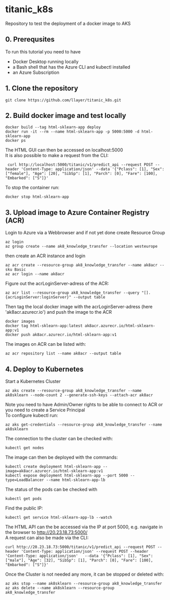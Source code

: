 # titanic_k8s
Repository to test the deployment of a docker image to AKS

## 0. Prerequsites
To run this tutorial you need to have 
- Docker Desktop running locally
- a Bash shell that has the Azure CLI and kubectl installed
- an Azure Subscription

## 1. Clone the repository 
```
git clone https://github.com/llayer/titanic_k8s.git
```
 
## 2. Build docker image and test locally
```
docker build --tag html-sklearn-app deploy
docker run -it --rm --name html-sklearn-app -p 5000:5000 -d html-sklearn-app
docker ps
```
The HTML GUI can then be accessed on localhost:5000 \
It is also possible to make a request from the CLI:
```
 curl http://localhost:5000/titanic/v1/predict_api --request POST --header 'Content-Type: application/json' --data '{"Pclass": [1], "Sex": ["female"], "Age": [20], "SibSp": [1], "Parch": [0], "Fare": [100], "Embarked": ["S"]}'
```
To stop the container run:
```
docker stop html-sklearn-app
```

## 3. Upload image to Azure Container Registry (ACR)
Login to Azure via a Webbrowser and if not yet done create Resource Group
```
az login
az group create --name ak8_knowledge_transfer --location westeurope
```
then create an ACR instance and login
```
az acr create --resource-group ak8_knowledge_transfer --name ak8acr --sku Basic
az acr login --name ak8acr
```
Figure out the acrLoginServer-adress of the ACR:
```
az acr list --resource-group ak8_knowledge_transfer --query "[].{acrLoginServer:loginServer}" --output table
```
Then tag the local docker image with the acrLoginServer-adress (here 'ak8acr.azurecr.io') and push the image to the ACR
```
docker images
docker tag html-sklearn-app:latest ak8acr.azurecr.io/html-sklearn-app:v1
docker push ak8acr.azurecr.io/html-sklearn-app:v1
```
The images on ACR can be listed with:
```
az acr repository list --name ak8acr --output table
```

## 4. Deploy to Kubernetes
Start a Kubernetes Cluster
```
az aks create --resource-group ak8_knowledge_transfer --name ak8sklearn --node-count 2 --generate-ssh-keys --attach-acr ak8acr
```
Note you need to have Admin/Owner rights to be able to connect to ACR or you need to create a Service Principal \
To configure kubectl run:
```
az aks get-credentials --resource-group ak8_knowledge_transfer --name ak8sklearn
```
The connection to the cluster can be checked with:
```
kubectl get nodes
```
The image can then be deployed with the commands:
```
kubectl create deployment html-sklearn-app --image=ak8acr.azurecr.io/html-sklearn-app:v1
kubectl expose deployment html-sklearn-app --port 5000 --type=LoadBalancer --name html-sklearn-app-lb
```
The status of the pods can be checked with
```
kubectl get pods
```
Find the public IP:
```
kubectl get service html-sklearn-app-lb --watch
```
The HTML API can the be accessed via the IP at port 5000, e.g. navigate in the browser to http://20.23.18.73:5000/ \
A request can also be made via the CLI:
```
curl http://20.23.18.73:5000/titanic/v1/predict_api --request POST --header 'Content-Type: application/json' --request POST --header 'Content-Type: application/json'   --data '{"Pclass": [1], "Sex": ["male"], "Age": [32], "SibSp": [1], "Parch": [0], "Fare": [100], "Embarked": ["S"]}'
```
Once the Cluster is not needed any more, it can be stopped or deleted with:
```
az aks stop --name ak8sklearn --resource-group ak8_knowledge_transfer
az aks delete --name ak8sklearn --resource-group ak8_knowledge_transfer
```





